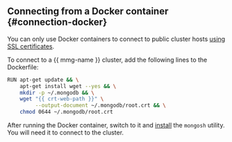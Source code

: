## Connecting from a Docker container {#connection-docker}

You can only use Docker containers to connect to public cluster hosts [using SSL certificates](../../../managed-mongodb/operations/connect/index.md#get-ssl-cert).

To connect to a {{ mmg-name }} cluster, add the following lines to the Dockerfile:

```bash
RUN apt-get update && \
    apt-get install wget --yes && \
    mkdir -p ~/.mongodb && \
    wget "{{ crt-web-path }}" \
         --output-document ~/.mongodb/root.crt && \
    chmod 0644 ~/.mongodb/root.crt
```

After running the Docker container, switch to it and [install](https://www.mongodb.com/docs/mongodb-shell/install/) the `mongosh` utility. You will need it to connect to the cluster.
